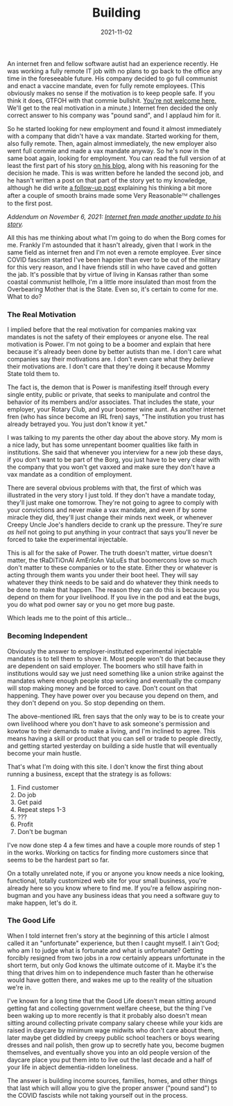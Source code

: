 ﻿---
date: 2021-11-02
title: Building
published: true
tags: ['The Good Life', 'Philosophy', 'Culture', 'Life', 'Career']
series: false
cover_image: ./images/building.jpg
canonical_url: false
description: 'How to not be a bugman.'
filename: 'building'
---

An internet fren and fellow software autist had an experience recently. He was working a fully remote IT job with no plans to go back to the office any time in the foreseeable future. His company decided to go full communist and enact a vaccine mandate, even for fully remote employees. (This obviously makes no sense if the motivation is to keep people safe. If you think it does, GTFOH with that commie bullshit. [You're not welcome here.](https://jasonmcgintystorage.blob.core.windows.net/images/aint-nobody-got-time-fo-dat.jpg) We'll get to the real motivation in a minute.) Internet fren decided the only correct answer to his company was "pound sand", and I applaud him for it.

So he started looking for new employment and found it almost immediately with a company that didn't have a vax mandate. Started working for them, also fully remote. Then, again almost immediately, the new employer also went full commie and made a vax mandate anyway. So he's now in the same boat again, looking for employment. You can read the full version of at least the first part of his story [on his blog](https://zachcorbin.wordpress.com/2021/10/09/through-the-gate/), along with his reasoning for the decision he made. This is was written before he landed the second job, and he hasn't written a post on that part of the story yet to my knowledge, although he did write [a follow-up post](https://zachcorbin.wordpress.com/2021/10/12/the-big-lie/) explaining his thinking a bit more after a couple of smooth brains made some Very Reasonableᵀᴹ challenges to the first post.

*Addendum on November 6, 2021: [Internet fren made another update to his story](https://zachcorbin.wordpress.com/2021/11/06/know-the-rules/).*

All this has me thinking about what I'm going to do when the Borg comes for me. Frankly I'm astounded that it hasn't already, given that I work in the same field as internet fren and I'm not even a remote employee. Ever since COVID fascism started I've been happier than ever to be out of the military for this very reason, and I have friends still in who have caved and gotten the jab. It's possible that by virtue of living in Kansas rather than some coastal communist hellhole, I'm a little more insulated than most from the Overbearing Mother that is the State. Even so, it's certain to come for me. What to do?

### The Real Motivation

I implied before that the real motivation for companies making vax mandates is not the safety of their employees or anyone else. The real motivation is Power. I'm not going to be a boomer and explain that here because it's already been done by better autists than me. I don't care what companies say their motivations are. I don't even care what they *believe* their motivations are. I don't care that they're doing it because Mommy State told them to.

The fact is, the demon that is Power is manifesting itself through every single entity, public or private, that seeks to manipulate and control the behavior of its members and/or associates. That includes the state, your employer, your Rotary Club, and your boomer wine aunt. As another internet fren (who has since become an IRL fren) says, "The institution you trust has already betrayed you. You just don't know it yet."

I was talking to my parents the other day about the above story. My mom is a nice lady, but has some unrepentant boomer qualities like faith in institutions. She said that whenever you interview for a new job these days, if you don't want to be part of the Borg, you just have to be very clear with the company that you won't get vaxxed and make sure they don't have a vax mandate as a condition of employment.

There are several obvious problems with that, the first of which was illustrated in the very story I just told. If they don't have a mandate today, they'll just make one tomorrow. They're not going to agree to comply with your convictions and never make a vax mandate, and even if by some miracle they did, they'll just change their minds next week, or whenever Creepy Uncle Joe's handlers decide to crank up the pressure. They're *sure as hell* not going to put anything in your contract that says you'll never be forced to take the experimental injectable.

This is all for the sake of Power. The truth doesn't matter, virtue doesn't matter, the tRaDiTiOnAl AmErIcAn VaLuEs that boomercons love so much don't matter to these companies or to the state. Either they or whatever is acting through them wants you under their boot heel. They will say whatever they think needs to be said and do whatever they think needs to be done to make that happen. The reason they can do this is because you depend on them for your livelihood. If you live in the pod and eat the bugs, you do what pod owner say or you no get more bug paste.

Which leads me to the point of this article...

### Becoming Independent

Obviously the answer to employer-instituted experimental injectable mandates is to tell them to shove it. Most people won't do that because they are dependent on said employer. The boomers who still have faith in institutions would say we just need something like a union strike against the mandates where enough people stop working and eventually the company will stop making money and be forced to cave. Don't count on that happening. They have power over you because you depend on them, and they don't depend on you. So stop depending on them.

The above-mentioned IRL fren says that the only way to be is to create your own livelihood where you don't have to ask someone's permission and kowtow to their demands to make a living, and I'm inclined to agree. This means having a skill or product that you can sell or trade to people directly, and getting started yesterday on building a side hustle that will eventually become your main hustle.

That's what I'm doing with this site. I don't know the first thing about running a business, except that the strategy is as follows:

1. Find customer
2. Do job
3. Get paid
4. Repeat steps 1-3
5. ???
6. Profit
7. Don't be bugman

I've now done step 4 a few times and have a couple more rounds of step 1 in the works. Working on tactics for finding more customers since that seems to be the hardest part so far.

On a totally unrelated note, if you or anyone you know needs a nice looking, functional, totally customized web site for your small business, you're already here so you know where to find me. If you're a fellow aspiring non-bugman and you have any business ideas that you need a software guy to make happen, let's do it.

### The Good Life

When I told internet fren's story at the beginning of this article I almost called it an "unfortunate" experience, but then I caught myself. I ain't God; who am I to judge what is fortunate and what is unfortunate? Getting forcibly resigned from two jobs in a row certainly appears unfortunate in the short term, but only God knows the ultimate outcome of it. Maybe it's the thing that drives him on to independence much faster than he otherwise would have gotten there, and wakes me up to the reality of the situation we're in.

I've known for a long time that the Good Life doesn't mean sitting around getting fat and collecting government welfare cheese, but the thing I've been waking up to more recently is that it probably also doesn't mean sitting around collecting private company salary cheese while your kids are raised in daycare by minimum wage midwits who don't care about them, later maybe get diddled by creepy public school teachers or boys wearing dresses and nail polish, then grow up to secretly hate you, become bugmen themselves, and eventually shove you into an old people version of the daycare place you put them into to live out the last decade and a half of your life in abject dementia-ridden loneliness.

The answer is building income sources, families, homes, and other things that last which will allow you to give the proper answer ("pound sand") to the COVID fascists while not taking yourself out in the process.
